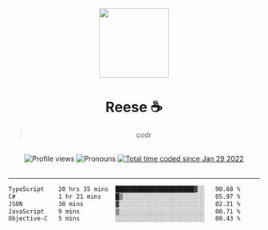 <div align='center'>
  <img src='https://avatars.githubusercontent.com/u/73779441?v=4' width='140' height='140' />
  <h1>Reese ☕️</h1>
  <blockquote>codr</blockquote>
  
  <br />
  
  <img alt="Profile views" src="https://komarev.com/ghpvc/?username=ruffpuff1" />
  <img alt='Pronouns' src='https://img.shields.io/endpoint?url=https://pronoundb.org/shields/61181f81be124c42b207bffd' />
  <a href="https://wakatime.com/@72bf611d-9557-4a85-aa1d-46f6a3346744"><img src="https://wakatime.com/badge/user/72bf611d-9557-4a85-aa1d-46f6a3346744.svg" alt="Total time coded since Jan 29 2022" /></a>
</div><br />

<hr />

<!--START_SECTION:waka-->

```txt
TypeScript    20 hrs 35 mins  ██████████████████████▓░░   90.68 %
C#            1 hr 21 mins    █▒░░░░░░░░░░░░░░░░░░░░░░░   05.97 %
JSON          30 mins         ▓░░░░░░░░░░░░░░░░░░░░░░░░   02.21 %
JavaScript    9 mins          ▒░░░░░░░░░░░░░░░░░░░░░░░░   00.71 %
Objective-C   5 mins          ░░░░░░░░░░░░░░░░░░░░░░░░░   00.43 %
```

<!--END_SECTION:waka-->
